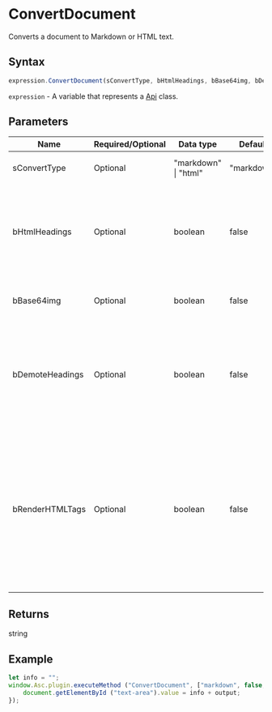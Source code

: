 # ConvertDocument

Converts a document to Markdown or HTML text.

## Syntax

```javascript
expression.ConvertDocument(sConvertType, bHtmlHeadings, bBase64img, bDemoteHeadings, bRenderHTMLTags);
```

`expression` - A variable that represents a [Api](../Api.md) class.

## Parameters

| **Name** | **Required/Optional** | **Data type** | **Default** | **Description** |
| ------------- | ------------- | ------------- | ------------- | ------------- |
| sConvertType | Optional | "markdown" \| "html" | "markdown" | Conversion type ("markdown" or "html"). |
| bHtmlHeadings | Optional | boolean | false | Defines if the HTML headings and IDs will be generated when the Markdown renderer of your target platform does not handle Markdown-style IDs. |
| bBase64img | Optional | boolean | false | Defines if the images will be created in the base64 format. |
| bDemoteHeadings | Optional | boolean | false | Defines if all heading levels in your document will be demoted to conform with the following standard: single H1 as title, H2 as top-level heading in the text body. |
| bRenderHTMLTags | Optional | boolean | false | Defines if HTML tags will be preserved in your Markdown. If you just want to use an occasional HTML tag, you can avoid using the opening angle bracket in the following way: \&lt;tag&gt;text\&lt;/tag&gt;. By default, the opening angle brackets will be replaced with the special characters. |

## Returns

string

## Example

```javascript editor-docx
let info = "";
window.Asc.plugin.executeMethod ("ConvertDocument", ["markdown", false, false, true, false], function (output) {
    document.getElementById ("text-area").value = info + output;
});
```
